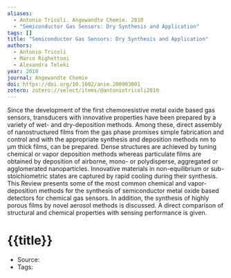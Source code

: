```yaml
---
aliases:
  - Antonio Tricoli. Angewandte Chemie. 2010
  - "Semiconductor Gas Sensors: Dry Synthesis and Application"
tags: []
title: "Semiconductor Gas Sensors: Dry Synthesis and Application"
authors:
  - Antonio Tricoli
  - Marco Righettoni
  - Alexandra Teleki
year: 2010
journal: Angewandte Chemie
doi: https://doi.org/10.1002/anie.200903801
zotero: zotero://select/items/@antoniotricoli2010
---
```

<!-- START_ABSTRACT -->
Since the development of the first chemoresistive metal oxide based gas sensors, transducers with innovative properties have been prepared by a variety of wet- and dry-deposition methods. Among these, direct assembly of nanostructured films from the gas phase promises simple fabrication and control and with the appropriate synthesis and deposition methods nm to μm thick films, can be prepared. Dense structures are achieved by tuning chemical or vapor deposition methods whereas particulate films are obtained by deposition of airborne, mono- or polydisperse, aggregated or agglomerated nanoparticles. Innovative materials in non-equilibrium or sub-stoichiometric states are captured by rapid cooling during their synthesis. This Review presents some of the most common chemical and vapor-deposition methods for the synthesis of semiconductor metal oxide based detectors for chemical gas sensors. In addition, the synthesis of highly porous films by novel aerosol methods is discussed. A direct comparison of structural and chemical properties with sensing performance is given.
<!-- END_ABSTRACT -->

<!-- START_TEMPLATE -->
# {{title}}

- Source:
- Tags: 
<!-- END_TEMPLATE -->